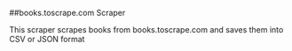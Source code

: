##books.toscrape.com Scraper

This scraper scrapes books from books.toscrape.com and saves them into CSV or JSON format
